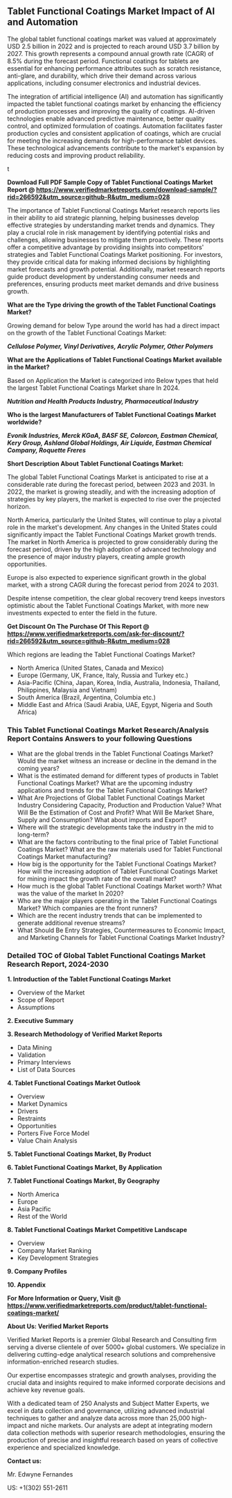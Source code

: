 <h2>Tablet Functional Coatings Market Impact of AI and Automation</h2><p>The global tablet functional coatings market was valued at approximately USD 2.5 billion in 2022 and is projected to reach around USD 3.7 billion by 2027. This growth represents a compound annual growth rate (CAGR) of 8.5% during the forecast period. Functional coatings for tablets are essential for enhancing performance attributes such as scratch resistance, anti-glare, and durability, which drive their demand across various applications, including consumer electronics and industrial devices.</p><p>The integration of artificial intelligence (AI) and automation has significantly impacted the tablet functional coatings market by enhancing the efficiency of production processes and improving the quality of coatings. AI-driven technologies enable advanced predictive maintenance, better quality control, and optimized formulation of coatings. Automation facilitates faster production cycles and consistent application of coatings, which are crucial for meeting the increasing demands for high-performance tablet devices. These technological advancements contribute to the market's expansion by reducing costs and improving product reliability.</p>t</p><p id="" class=""><strong>Download Full PDF Sample Copy of Tablet Functional Coatings Market Report @ <a href="https://www.verifiedmarketreports.com/download-sample/?rid=266592&utm_source=github-R&utm_medium=028" target="_blank">https://www.verifiedmarketreports.com/download-sample/?rid=266592&utm_source=github-R&utm_medium=028</a></strong></p><p>The importance of&nbsp;Tablet Functional Coatings Market research reports lies in their ability to aid strategic planning, helping businesses develop effective strategies by understanding market trends and dynamics. They play a crucial role in risk management by identifying potential risks and challenges, allowing businesses to mitigate them proactively. These reports offer a competitive advantage by providing insights into competitors' strategies and Tablet Functional Coatings Market positioning. For investors, they provide critical data for making informed decisions by highlighting market forecasts and growth potential. Additionally, market research reports guide product development by understanding consumer needs and preferences, ensuring products meet market demands and drive business growth.</p><p><strong>What are the&nbsp;Type driving the growth of the Tablet Functional Coatings Market?</strong></p><p id="" class="">Growing demand for below Type around the world has had a direct impact on the growth of the Tablet Functional Coatings Market:</p><em><strong>Cellulose Polymer, Vinyl Derivatives, Acrylic Polymer, Other Polymers</strong></em></p><strong>What are the&nbsp;Applications&nbsp;of Tablet Functional Coatings Market available in the Market?</strong></p><p id="" class="">Based on Application the Market is categorized into Below types that held the largest Tablet Functional Coatings Market share In 2024.</p><em><strong>Nutrition and Health Products Industry, Pharmaceutical Industry</strong></em></p><strong>Who is the largest Manufacturers of Tablet Functional Coatings Market worldwide?</strong></p><p><em><strong>Evonik Industries, Merck KGaA, BASF SE, Colorcon, Eastman Chemical, Kery Group, Ashland Global Holdings, Air Liquide, Eastman Chemical Company, Roquette Freres</strong></em></p><p id="" class=""><strong>Short Description About Tablet Functional Coatings Market:</strong></p><p>The global Tablet Functional Coatings Market is anticipated to rise at a considerable rate during the forecast period, between 2023 and 2031. In 2022, the market is growing steadily, and with the increasing adoption of strategies by key players, the market is expected to rise over the projected horizon.</p><p>North America, particularly the United States, will continue to play a pivotal role in the market's development. Any changes in the United States could significantly impact the Tablet Functional Coatings Market growth trends. The market in North America is projected to grow considerably during the forecast period, driven by the high adoption of advanced technology and the presence of major industry players, creating ample growth opportunities.</p><p>Europe is also expected to experience significant growth in the global market, with a strong CAGR during the forecast period from 2024 to 2031.</p><p>Despite intense competition, the clear global recovery trend keeps investors optimistic about the Tablet Functional Coatings Market, with more new investments expected to enter the field in the future.</p><p id="" class=""><strong>Get Discount On The Purchase Of This Report @ <a href="https://www.verifiedmarketreports.com/ask-for-discount/?rid=266592&utm_source=github-R&utm_medium=028" target="_blank">https://www.verifiedmarketreports.com/ask-for-discount/?rid=266592&utm_source=github-R&utm_medium=028</a></strong></p>Which regions are leading the Tablet Functional Coatings Market?</p><ul><li>North America (United States, Canada and Mexico)</li><li>Europe (Germany, UK, France, Italy, Russia and Turkey etc.)</li><li>Asia-Pacific (China, Japan, Korea, India, Australia, Indonesia, Thailand, Philippines, Malaysia and Vietnam)</li><li>South America (Brazil, Argentina, Columbia etc.)</li><li>Middle East and Africa (Saudi Arabia, UAE, Egypt, Nigeria and South Africa)</li></ul><h3 id="" class="">This Tablet Functional Coatings Market Research/Analysis Report Contains Answers to your following Questions</h3><ul><li>What are the global trends in the Tablet Functional Coatings Market? Would the market witness an increase or decline in the demand in the coming years?</li><li>What is the estimated demand for different types of products in Tablet Functional Coatings Market? What are the upcoming industry applications and trends for the Tablet Functional Coatings Market?</li><li>What Are Projections of Global Tablet Functional Coatings Market Industry Considering Capacity, Production and Production Value? What Will Be the Estimation of Cost and Profit? What Will Be Market Share, Supply and Consumption? What about imports and Export?</li><li>Where will the strategic developments take the industry in the mid to long-term?</li><li>What are the factors contributing to the final price of Tablet Functional Coatings Market? What are the raw materials used for Tablet Functional Coatings Market manufacturing?</li><li>How big is the opportunity for the Tablet Functional Coatings Market? How will the increasing adoption of Tablet Functional Coatings Market for mining impact the growth rate of the overall market?</li><li>How much is the global Tablet Functional Coatings Market worth? What was the value of the market In 2020?</li><li>Who are the major players operating in the Tablet Functional Coatings Market? Which companies are the front runners?</li><li>Which are the recent industry trends that can be implemented to generate additional revenue streams?</li><li>What Should Be Entry Strategies, Countermeasures to Economic Impact, and Marketing Channels for Tablet Functional Coatings Market Industry?</li></ul><h3 id="" class="">Detailed TOC of Global Tablet Functional Coatings Market Research Report, 2024-2030</h3><p id="" class=""><strong>1. Introduction of the Tablet Functional Coatings Market</strong></p><ul><li>Overview of the Market</li><li>Scope of Report</li><li>Assumptions</li></ul><p id="" class=""><strong>2. Executive Summary</strong></p><p id="" class=""><strong>3. Research Methodology of Verified Market Reports</strong></p><ul><li>Data Mining</li><li>Validation</li><li>Primary Interviews</li><li>List of Data Sources</li></ul><p id="" class=""><strong>4. Tablet Functional Coatings Market Outlook</strong></p><ul><li>Overview</li><li>Market Dynamics</li><li>Drivers</li><li>Restraints</li><li>Opportunities</li><li>Porters Five Force Model</li><li>Value Chain Analysis</li></ul><p id="" class=""><strong>5. Tablet Functional Coatings Market, By Product</strong></p><p id="" class=""><strong>6. Tablet Functional Coatings Market, By Application</strong></p><p id="" class=""><strong>7. Tablet Functional Coatings Market, By Geography</strong></p><ul><li>North America</li><li>Europe</li><li>Asia Pacific</li><li>Rest of the World</li></ul><p id="" class=""><strong>8. Tablet Functional Coatings Market Competitive Landscape</strong></p><ul><li>Overview</li><li>Company Market Ranking</li><li>Key Development Strategies</li></ul><p id="" class=""><strong>9. Company Profiles</strong></p><p id="" class=""><strong>10. Appendix</strong></p><p id="" class=""><strong>For More Information or Query, Visit @ <a href="https://www.verifiedmarketreports.com/product/tablet-functional-coatings-market/" target="_blank">https://www.verifiedmarketreports.com/product/tablet-functional-coatings-market/</a></strong></p><p id="" class=""><strong>About Us: Verified Market Reports</strong></p><p id="" class="">Verified Market Reports is a premier Global Research and Consulting firm serving a diverse clientele of over 5000+ global customers. We specialize in delivering cutting-edge analytical research solutions and comprehensive information-enriched research studies.</p><p id="" class="">Our expertise encompasses strategic and growth analyses, providing the crucial data and insights required to make informed corporate decisions and achieve key revenue goals.</p><p id="" class="">With a dedicated team of 250 Analysts and Subject Matter Experts, we excel in data collection and governance, utilizing advanced industrial techniques to gather and analyze data across more than 25,000 high-impact and niche markets. Our analysts are adept at integrating modern data collection methods with superior research methodologies, ensuring the production of precise and insightful research based on years of collective experience and specialized knowledge.</p><p id="" class=""><strong>Contact us:</strong></p><p id="" class="">Mr. Edwyne Fernandes</p><p id="" class="">US: +1(302) 551-2611</p>